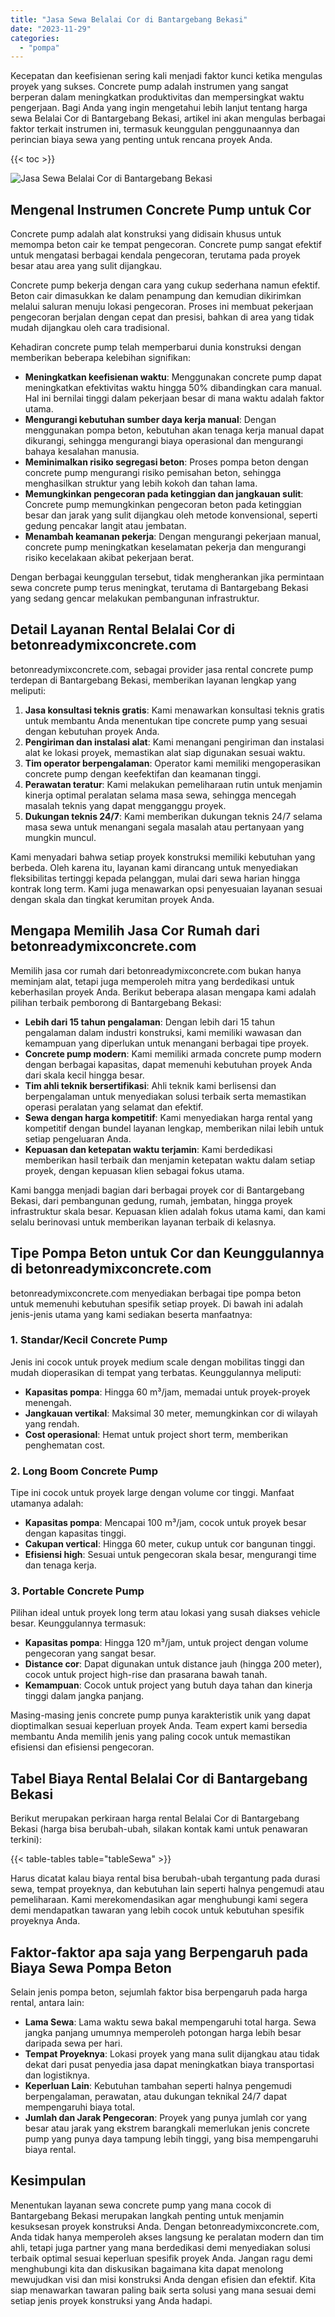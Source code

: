 ```yaml
---
title: "Jasa Sewa Belalai Cor di Bantargebang Bekasi"
date: "2023-11-29"
categories: 
  - "pompa"
---
```


Kecepatan dan keefisienan sering kali menjadi faktor kunci ketika mengulas proyek yang sukses. Concrete pump adalah instrumen yang sangat berperan dalam meningkatkan produktivitas dan mempersingkat waktu pengerjaan. Bagi Anda yang ingin mengetahui lebih lanjut tentang harga sewa Belalai Cor di Bantargebang Bekasi, artikel ini akan mengulas berbagai faktor terkait instrumen ini, termasuk keunggulan penggunaannya dan perincian biaya sewa yang penting untuk rencana proyek Anda.

{{< toc >}}

![Jasa Sewa Belalai Cor di Bantargebang Bekasi](https://betoncor8.github.io/pump/concrete-pump%20(17).png)

## Mengenal Instrumen Concrete Pump untuk Cor

Concrete pump adalah alat konstruksi yang didisain khusus untuk memompa beton cair ke tempat pengecoran. Concrete pump sangat efektif untuk mengatasi berbagai kendala pengecoran, terutama pada proyek besar atau area yang sulit dijangkau.

Concrete pump bekerja dengan cara yang cukup sederhana namun efektif. Beton cair dimasukkan ke dalam penampung dan kemudian dikirimkan melalui saluran menuju lokasi pengecoran. Proses ini membuat pekerjaan pengecoran berjalan dengan cepat dan presisi, bahkan di area yang tidak mudah dijangkau oleh cara tradisional.

Kehadiran concrete pump telah memperbarui dunia konstruksi dengan memberikan beberapa kelebihan signifikan:

- **Meningkatkan keefisienan waktu**: Menggunakan concrete pump dapat meningkatkan efektivitas waktu hingga 50% dibandingkan cara manual. Hal ini bernilai tinggi dalam pekerjaan besar di mana waktu adalah faktor utama.
- **Mengurangi kebutuhan sumber daya kerja manual**: Dengan menggunakan pompa beton, kebutuhan akan tenaga kerja manual dapat dikurangi, sehingga mengurangi biaya operasional dan mengurangi bahaya kesalahan manusia.
- **Meminimalkan risiko segregasi beton**: Proses pompa beton dengan concrete pump mengurangi risiko pemisahan beton, sehingga menghasilkan struktur yang lebih kokoh dan tahan lama.
- **Memungkinkan pengecoran pada ketinggian dan jangkauan sulit**: Concrete pump memungkinkan pengecoran beton pada ketinggian besar dan jarak yang sulit dijangkau oleh metode konvensional, seperti gedung pencakar langit atau jembatan.
- **Menambah keamanan pekerja**: Dengan mengurangi pekerjaan manual, concrete pump meningkatkan keselamatan pekerja dan mengurangi risiko kecelakaan akibat pekerjaan berat.

Dengan berbagai keunggulan tersebut, tidak mengherankan jika permintaan sewa concrete pump terus meningkat, terutama di Bantargebang Bekasi yang sedang gencar melakukan pembangunan infrastruktur.

## Detail Layanan Rental Belalai Cor di betonreadymixconcrete.com

betonreadymixconcrete.com, sebagai provider jasa rental concrete pump terdepan di Bantargebang Bekasi, memberikan layanan lengkap yang meliputi:

1. **Jasa konsultasi teknis gratis**: Kami menawarkan konsultasi teknis gratis untuk membantu Anda menentukan tipe concrete pump yang sesuai dengan kebutuhan proyek Anda.
2. **Pengiriman dan instalasi alat**: Kami menangani pengiriman dan instalasi alat ke lokasi proyek, memastikan alat siap digunakan sesuai waktu.
3. **Tim operator berpengalaman**: Operator kami memiliki mengoperasikan concrete pump dengan keefektifan dan keamanan tinggi.
4. **Perawatan teratur**: Kami melakukan pemeliharaan rutin untuk menjamin kinerja optimal peralatan selama masa sewa, sehingga mencegah masalah teknis yang dapat mengganggu proyek.
5. **Dukungan teknis 24/7**: Kami memberikan dukungan teknis 24/7 selama masa sewa untuk menangani segala masalah atau pertanyaan yang mungkin muncul.

Kami menyadari bahwa setiap proyek konstruksi memiliki kebutuhan yang berbeda. Oleh karena itu, layanan kami dirancang untuk menyediakan fleksibilitas tertinggi kepada pelanggan, mulai dari sewa harian hingga kontrak long term. Kami juga menawarkan opsi penyesuaian layanan sesuai dengan skala dan tingkat kerumitan proyek Anda.

## Mengapa Memilih Jasa Cor Rumah dari betonreadymixconcrete.com

Memilih jasa cor rumah dari betonreadymixconcrete.com bukan hanya meminjam alat, tetapi juga memperoleh mitra yang berdedikasi untuk keberhasilan proyek Anda. Berikut beberapa alasan mengapa kami adalah pilihan terbaik pemborong di Bantargebang Bekasi:

- **Lebih dari 15 tahun pengalaman**: Dengan lebih dari 15 tahun pengalaman dalam industri konstruksi, kami memiliki wawasan dan kemampuan yang diperlukan untuk menangani berbagai tipe proyek.
- **Concrete pump modern**: Kami memiliki armada concrete pump modern dengan berbagai kapasitas, dapat memenuhi kebutuhan proyek Anda dari skala kecil hingga besar.
- **Tim ahli teknik bersertifikasi**: Ahli teknik kami berlisensi dan berpengalaman untuk menyediakan solusi terbaik serta memastikan operasi peralatan yang selamat dan efektif.
- **Sewa dengan harga kompetitif**: Kami menyediakan harga rental yang kompetitif dengan bundel layanan lengkap, memberikan nilai lebih untuk setiap pengeluaran Anda.
- **Kepuasan dan ketepatan waktu terjamin**: Kami berdedikasi memberikan hasil terbaik dan menjamin ketepatan waktu dalam setiap proyek, dengan kepuasan klien sebagai fokus utama.

Kami bangga menjadi bagian dari berbagai proyek cor di Bantargebang Bekasi, dari pembangunan gedung, rumah, jembatan, hingga proyek infrastruktur skala besar. Kepuasan klien adalah fokus utama kami, dan kami selalu berinovasi untuk memberikan layanan terbaik di kelasnya.

## Tipe Pompa Beton untuk Cor dan Keunggulannya di betonreadymixconcrete.com

betonreadymixconcrete.com menyediakan berbagai tipe pompa beton untuk memenuhi kebutuhan spesifik setiap proyek. Di bawah ini adalah jenis-jenis utama yang kami sediakan beserta manfaatnya:

### 1\. Standar/Kecil Concrete Pump

Jenis ini cocok untuk proyek medium scale dengan mobilitas tinggi dan mudah dioperasikan di tempat yang terbatas. Keunggulannya meliputi:

- **Kapasitas pompa**: Hingga 60 m³/jam, memadai untuk proyek-proyek menengah.
- **Jangkauan vertikal**: Maksimal 30 meter, memungkinkan cor di wilayah yang rendah.
- **Cost operasional**: Hemat untuk project short term, memberikan penghematan cost.

### 2\. Long Boom Concrete Pump

Tipe ini cocok untuk proyek large dengan volume cor tinggi. Manfaat utamanya adalah:

- **Kapasitas pompa**: Mencapai 100 m³/jam, cocok untuk proyek besar dengan kapasitas tinggi.
- **Cakupan vertical**: Hingga 60 meter, cukup untuk cor bangunan tinggi.
- **Efisiensi high**: Sesuai untuk pengecoran skala besar, mengurangi time dan tenaga kerja.

### 3\. Portable Concrete Pump

Pilihan ideal untuk proyek long term atau lokasi yang susah diakses vehicle besar. Keunggulannya termasuk:

- **Kapasitas pompa**: Hingga 120 m³/jam, untuk project dengan volume pengecoran yang sangat besar.
- **Distance cor**: Dapat digunakan untuk distance jauh (hingga 200 meter), cocok untuk project high-rise dan prasarana bawah tanah.
- **Kemampuan**: Cocok untuk project yang butuh daya tahan dan kinerja tinggi dalam jangka panjang.

Masing-masing jenis concrete pump punya karakteristik unik yang dapat dioptimalkan sesuai keperluan proyek Anda. Team expert kami bersedia membantu Anda memilih jenis yang paling cocok untuk memastikan efisiensi dan efisiensi pengecoran.

## Tabel Biaya Rental Belalai Cor di Bantargebang Bekasi

Berikut merupakan perkiraan harga rental Belalai Cor di Bantargebang Bekasi (harga bisa berubah-ubah, silakan kontak kami untuk penawaran terkini):

{{< table-tables table="tableSewa" >}}

Harus dicatat kalau biaya rental bisa berubah-ubah tergantung pada durasi sewa, tempat proyeknya, dan kebutuhan lain seperti halnya pengemudi atau pemeliharaan. Kami merekomendasikan agar menghubungi kami segera demi mendapatkan tawaran yang lebih cocok untuk kebutuhan spesifik proyeknya Anda.

## Faktor-faktor apa saja yang Berpengaruh pada Biaya Sewa Pompa Beton

Selain jenis pompa beton, sejumlah faktor bisa berpengaruh pada harga rental, antara lain:

- **Lama Sewa**: Lama waktu sewa bakal mempengaruhi total harga. Sewa jangka panjang umumnya memperoleh potongan harga lebih besar daripada sewa per hari.
- **Tempat Proyeknya**: Lokasi proyek yang mana sulit dijangkau atau tidak dekat dari pusat penyedia jasa dapat meningkatkan biaya transportasi dan logistiknya.
- **Keperluan Lain**: Kebutuhan tambahan seperti halnya pengemudi berpengalaman, perawatan, atau dukungan teknikal 24/7 dapat mempengaruhi biaya total.
- **Jumlah dan Jarak Pengecoran**: Proyek yang punya jumlah cor yang besar atau jarak yang ekstrem barangkali memerlukan jenis concrete pump yang punya daya tampung lebih tinggi, yang bisa mempengaruhi biaya rental.

## Kesimpulan

Menentukan layanan sewa concrete pump yang mana cocok di Bantargebang Bekasi merupakan langkah penting untuk menjamin kesuksesan proyek konstruksi Anda. Dengan betonreadymixconcrete.com, Anda tidak hanya memperoleh akses langsung ke peralatan modern dan tim ahli, tetapi juga partner yang mana berdedikasi demi menyediakan solusi terbaik optimal sesuai keperluan spesifik proyek Anda. Jangan ragu demi menghubungi kita dan diskusikan bagaimana kita dapat menolong mewujudkan visi dan misi konstruksi Anda dengan efisien dan efektif. Kita siap menawarkan tawaran paling baik serta solusi yang mana sesuai demi setiap jenis proyek konstruksi yang Anda hadapi.
